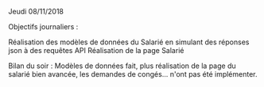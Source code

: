 Jeudi 08/11/2018

Objectifs journaliers :

Réalisation des modèles de données du Salarié en simulant des réponses json à des requêtes API
Réalisation de la page Salarié

Bilan du soir :
Modèles de données fait, plus réalisation de la page du salarié bien avancée, les demandes de congés... n'ont pas été implémenter.
